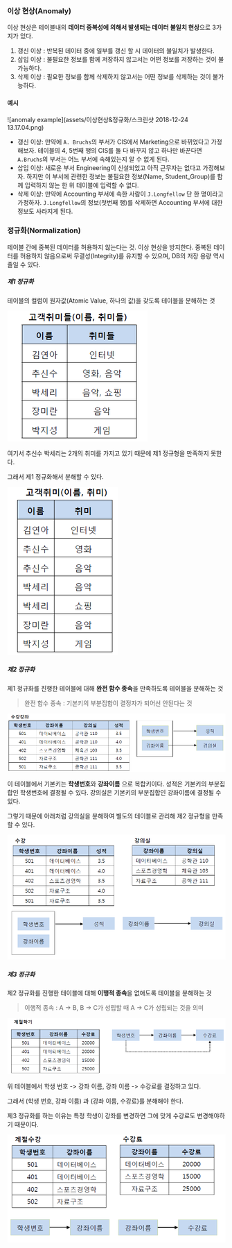 ### 이상 현상(Anomaly)

이상 현상은  테이블내의 **데이터 중복성에 의해서 발생되는 데이터 불일치 현상**으로  3가지가 있다.

1. 갱신 이상 : 반복된 데이터 중에 일부를 갱신 할 시 데이터의 불일치가 발생한다.
2. 삽입 이상 : 불필요한 정보를 함께 저장하지 않고서는 어떤 정보를 저장하는 것이 불가능하다.
3. 삭제 이상 : 필요한 정보를 함께 삭제하지 않고서는 어떤 정보를 삭제하는 것이 불가능하다.

#### 예시

![anomaly example](assets/이상현상&정규화/스크린샷 2018-12-24 13.17.04.png)

- 갱신 이상: 만약에 `A. Bruchs`의 부서가 CIS에서 Marketing으로 바뀌었다고 가정해보자. 
  테이블의 4, 5번째 행의 CIS를 둘 다 바꾸지 않고 하나만 바꾼다면 `A.Bruchs`의 부서는 어느 부서에 속해있는지 알 수 없게 된다.
- 삽입 이상: 새로운 부서 Engineering이 신설되었고 아직 근무자는 없다고 가정해보자. 
  하지만 이 부서에 관련한 정보는 불필요한 정보(Name, Student_Group)를 함께 입력하지 않는 한 위 테이블에 입력할 수 없다.
- 삭제 이상: 만약에 Accounting 부서에 속한 사람이 `J.Longfellow` 단 한 명이라고 가정하자.
   `J.Longfellow`의 정보(첫번째 행)를 삭제하면 Accounting 부서에 대한 정보도 사라지게 된다.



### 정규화(**Normalization**)

테이블 간에 중복된 데이터를 허용하지 않는다는 것. 이상 현상을 방지한다.
중복된 데이터를 허용하지 않음으로써 무결성(Integrity)를 유지할 수 있으며, DB의 저장 용량 역시 줄일 수 있다.

##### 제1 정규화

테이블의 컬럼이 원자값(Atomic Value, 하나의 값)을 갖도록 테이블을 분해하는 것

![img](assets/이상현상&정규화/img1.png)

여기서 추신수 박세리는 2개의 취미를 가지고 있기 때문에 제1 정규형을 만족하지 못한다.

그래서 제1 정규화해서 분해할 수 있다.

![img](assets/이상현상&정규화/img2.png)

##### 제2 정규화

제1 정규화를 진행한 테이블에 대해 **완전 함수 종속**을 만족하도록 테이블을 분해하는 것

> 완전 함수 종속 : 기본키의 부분집합이 결정자가 되어선 안된다는 것

![img](assets/이상현상&정규화/img3.png)

이 테이블에서 기본키는 **학생번호**와 **강좌이름** 으로 복합키이다. 
성적은 기본키의 부분집합인 학생번호에 결정될 수 있다.
강의실은 기본키의 부분집합인 강좌이름에 결정될 수 있다.

그렇기 때문에 아래처럼 강의실을 분해하여 별도의 테이블로 관리해 제2 정규형을 만족할 수 있다.

![img](assets/이상현상&정규화/img4.png)

##### 제3 정규화

제2 정규화를 진행한 테이블에 대해 **이행적 종속**을 없애도록 테이블을 분해하는 것

> 이행적 종속 :  A -> B, B -> C가 성립할 때 A -> C가 성립되는 것을 의미

![img](assets/이상현상&정규화/img5.png)

위 테이블에서 학생 번호 -> 강좌 이름, 강좌 이름 -> 수강료를 결정하고 있다.

그래서 (학생 번호, 강좌 이름) 과 (강좌 이름, 수강료)를 분해해야 한다.

제3 정규화를 하는 이유는 특정 학생이 강좌를 변경하면 그에 맞게 수강료도 변경해야하기 때문이다.

![img](assets/이상현상&정규화/img6.png)

